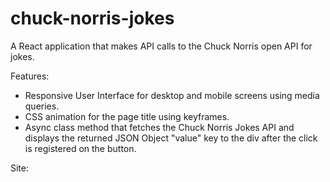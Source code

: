 # chuck-norris-jokes  

A React application that makes API calls to the Chuck Norris open API for jokes.  

Features:  
* Responsive User Interface for desktop and mobile screens using media queries.  
* CSS animation for the page title using keyframes.  
* Async class method that fetches the Chuck Norris Jokes API and displays the returned JSON Object "value" key to the div after the click is registered on the button.  

Site: